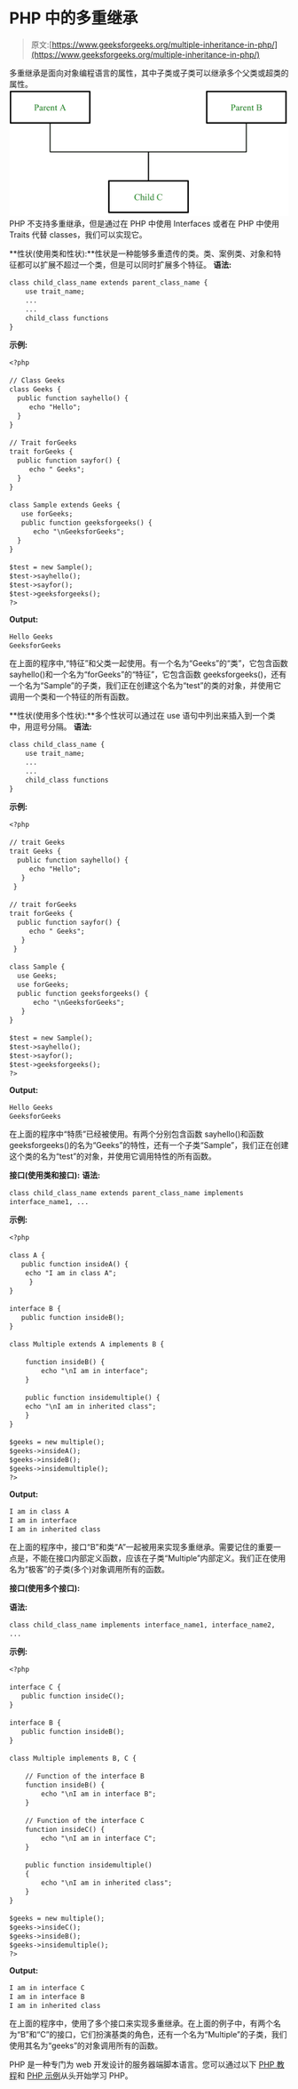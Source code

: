 # PHP 中的多重继承

> 原文:[https://www.geeksforgeeks.org/multiple-inheritance-in-php/](https://www.geeksforgeeks.org/multiple-inheritance-in-php/)

多重继承是面向对象编程语言的属性，其中子类或子类可以继承多个父类或超类的属性。
![](img/7094df9f9885e8183cdcb032f34d2fe4.png)
PHP 不支持多重继承，但是通过在 PHP 中使用 Interfaces 或者在 PHP 中使用 Traits 代替 classes，我们可以实现它。

**性状(使用类和性状):**性状是一种能够多重遗传的类。类、案例类、对象和特征都可以扩展不超过一个类，但是可以同时扩展多个特征。
**语法:**

```
class child_class_name extends parent_class_name {
    use trait_name;
    ...
    ...
    child_class functions
}

```

**示例:**

```
<?php

// Class Geeks
class Geeks {
  public function sayhello() {
     echo "Hello";
  }
}

// Trait forGeeks
trait forGeeks {
  public function sayfor() {
     echo " Geeks";
  }
}

class Sample extends Geeks {
   use forGeeks;
   public function geeksforgeeks() {
      echo "\nGeeksforGeeks";
  } 
}

$test = new Sample();
$test->sayhello();
$test->sayfor();
$test->geeksforgeeks();
?>
```

**Output:**

```
Hello Geeks
GeeksforGeeks

```

在上面的程序中,“特征”和父类一起使用。有一个名为“Geeks”的“类”，它包含函数 sayhello()和一个名为“forGeeks”的“特征”，它包含函数 geeksforgeeks()，还有一个名为“Sample”的子类，我们正在创建这个名为“test”的类的对象，并使用它调用一个类和一个特征的所有函数。

**性状(使用多个性状):**多个性状可以通过在 use 语句中列出来插入到一个类中，用逗号分隔。
**语法:**

```
class child_class_name {
    use trait_name;
    ...
    ...
    child_class functions
}

```

**示例:**

```
<?php

// trait Geeks
trait Geeks {
  public function sayhello() {
     echo "Hello";
   }
 }

// trait forGeeks
trait forGeeks {
  public function sayfor() {
     echo " Geeks";
   }
 }

class Sample {
  use Geeks;
  use forGeeks;
  public function geeksforgeeks() {
      echo "\nGeeksforGeeks";
   } 
}

$test = new Sample();
$test->sayhello();
$test->sayfor();
$test->geeksforgeeks();
?>
```

**Output:**

```
Hello Geeks
GeeksforGeeks

```

在上面的程序中“特质”已经被使用。有两个分别包含函数 sayhello()和函数 geeksforgeeks()的名为“Geeks”的特性，还有一个子类“Sample”，我们正在创建这个类的名为“test”的对象，并使用它调用特性的所有函数。

**接口(使用类和接口):**
**语法:**

```
class child_class_name extends parent_class_name implements interface_name1, ...
```

**示例:**

```
<?php

class A {
   public function insideA() {
    echo "I am in class A";
     }
}

interface B {
   public function insideB();
}

class Multiple extends A implements B {

    function insideB() {
        echo "\nI am in interface";
    }

    public function insidemultiple() {
    echo "\nI am in inherited class";
    }
}

$geeks = new multiple();
$geeks->insideA();
$geeks->insideB();
$geeks->insidemultiple();
?>
```

**Output:**

```
I am in class A
I am in interface
I am in inherited class

```

在上面的程序中，接口“B”和类“A”一起被用来实现多重继承。需要记住的重要一点是，不能在接口内部定义函数，应该在子类“Multiple”内部定义。我们正在使用名为“极客”的子类(多个)对象调用所有的函数。

**接口(使用多个接口):**

**语法:**

```
class child_class_name implements interface_name1, interface_name2, ...
```

**示例:**

```
<?php

interface C {
   public function insideC();
}

interface B {
   public function insideB();
}

class Multiple implements B, C {

    // Function of the interface B
    function insideB() {
        echo "\nI am in interface B";
    }

    // Function of the interface C
    function insideC() {
        echo "\nI am in interface C";
    }

    public function insidemultiple()
    {
        echo "\nI am in inherited class";
    }
}

$geeks = new multiple();
$geeks->insideC();
$geeks->insideB();
$geeks->insidemultiple();
?>
```

**Output:**

```
I am in interface C
I am in interface B
I am in inherited class

```

在上面的程序中，使用了多个接口来实现多重继承。在上面的例子中，有两个名为“B”和“C”的接口，它们扮演基类的角色，还有一个名为“Multiple”的子类，我们使用其名为“geeks”的对象调用所有的函数。

PHP 是一种专门为 web 开发设计的服务器端脚本语言。您可以通过以下 [PHP 教程](https://www.geeksforgeeks.org/php-tutorials/)和 [PHP 示例](https://www.geeksforgeeks.org/php-examples/)从头开始学习 PHP。
